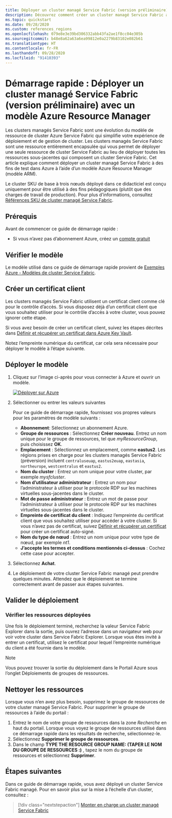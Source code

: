 ```yaml
---
title: Déployer un cluster managé Service Fabric (version préliminaire) à l’aide d’Azure Resource Manager
description: Découvrez comment créer un cluster managé Service Fabric avec un modèle Azure Resource Manager
ms.topic: quickstart
ms.date: 09/28/2020
ms.custom: references_regions
ms.openlocfilehash: 079e8e3e39bd306332abb43fa2ae1f8cc04e305b
ms.sourcegitcommit: b48e8a62a63a6ea99812e0a2279b83102e082b61
ms.translationtype: HT
ms.contentlocale: fr-FR
ms.lasthandoff: 09/28/2020
ms.locfileid: "91410393"
---
```

# <a name="quickstart-deploy-a-service-fabric-managed-cluster-preview-with-an-azure-resource-manager-template"></a>Démarrage rapide : Déployer un cluster managé Service Fabric (version préliminaire) avec un modèle Azure Resource Manager

Les clusters managés Service Fabric sont une évolution du modèle de ressource de cluster Azure Service Fabric qui simplifie votre expérience de déploiement et de gestion de cluster. Les clusters managés Service Fabric sont une ressource entièrement encapsulée qui vous permet de déployer une seule ressource de cluster Service Fabric au lieu de déployer toutes les ressources sous-jacentes qui composent un cluster Service Fabric. Cet article explique comment déployer un cluster managé Service Fabric à des fins de test dans Azure à l’aide d’un modèle Azure Resource Manager (modèle ARM).

Le cluster SKU de base à trois nœuds déployé dans ce didacticiel est conçu uniquement pour être utilisé à des fins pédagogiques (plutôt que des charges de travail de production). Pour plus d’informations, consultez [Références SKU de cluster managé Service Fabric](overview-managed-cluster.md#service-fabric-managed-cluster-skus).

## <a name="prerequisites"></a>Prérequis

Avant de commencer ce guide de démarrage rapide :

* Si vous n’avez pas d’abonnement Azure, créez un [compte gratuit](https://azure.microsoft.com/free/?WT.mc_id=A261C142F)

## <a name="review-the-template"></a>Vérifier le modèle

Le modèle utilisé dans ce guide de démarrage rapide provient de [Exemples Azure - Modèles de cluster Service Fabric](https://github.com/Azure-Samples/service-fabric-cluster-templates/tree/master/SF-Managed-Basic-SKU-1-NT).

## <a name="create-a-client-certificate"></a>Créer un certificat client

Les clusters managés Service Fabric utilisent un certificat client comme clé pour le contrôle d’accès. Si vous disposez déjà d’un certificat client que vous souhaitez utiliser pour le contrôle d’accès à votre cluster, vous pouvez ignorer cette étape.

Si vous avez besoin de créer un certificat client, suivez les étapes décrites dans [Définir et récupérer un certificat dans Azure Key Vault](../key-vault/certificates/quick-create-portal.md).

Notez l’empreinte numérique du certificat, car cela sera nécessaire pour déployer le modèle à l’étape suivante.

## <a name="deploy-the-template"></a>Déployer le modèle

1. Cliquez sur l’image ci-après pour vous connecter à Azure et ouvrir un modèle.

      [![Déployer sur Azure](../media/template-deployments/deploy-to-azure.svg)](https://portal.azure.com/#create/Microsoft.Template/uri/https%3A%2F%2Fraw.githubusercontent.com%2FAzure-Samples%2Fservice-fabric-cluster-templates%2Fmaster%2FSF-Managed-Basic-SKU-1-NT%2Fazuredeploy.json)

2. Sélectionner ou entrer les valeurs suivantes

    Pour ce guide de démarrage rapide, fournissez vos propres valeurs pour les paramètres de modèle suivants :

    * **Abonnement**: Sélectionnez un abonnement Azure.
    * **Groupe de ressources** : Sélectionnez **Créer nouveau**. Entrez un nom unique pour le groupe de ressources, tel que *myResourceGroup*, puis choisissez **OK**.
    * **Emplacement** : Sélectionnez un emplacement, comme **eastus2**. Les régions prises en charge pour les clusters managés Service Fabric (préversion) incluent `centraluseuap`, `eastus2euap`, `eastasia`, `northeurope`, `westcentralus` et `eastus2`.
    * **Nom du cluster** : Entrez un nom unique pour votre cluster, par exemple *mysfcluster*.
    * **Nom d’utilisateur administrateur** : Entrez un nom pour l’administrateur à utiliser pour le protocole RDP sur les machines virtuelles sous-jacentes dans le cluster.
    * **Mot de passe administrateur** : Entrez un mot de passe pour l’administrateur à utiliser pour le protocole RDP sur les machines virtuelles sous-jacentes dans le cluster.
    * **Empreinte de certificat du client** : Indiquez l’empreinte du certificat client que vous souhaitez utiliser pour accéder à votre cluster. Si vous n’avez pas de certificat, suivez [Définir et récupérer un certificat](../key-vault/certificates/quick-create-portal.md) pour créer un certificat auto-signé.
    * **Nom du type de nœud** : Entrez un nom unique pour votre type de nœud, par exemple *nt1*.
    * **J’accepte les termes et conditions mentionnés ci-dessus** : Cochez cette case pour accepter. 

3. Sélectionnez **Achat**.

4. Le déploiement de votre cluster Service Fabric managé peut prendre quelques minutes. Attendez que le déploiement se termine correctement avant de passer aux étapes suivantes.

## <a name="validate-the-deployment"></a>Valider le déploiement

### <a name="review-deployed-resources"></a>Vérifier les ressources déployées

Une fois le déploiement terminé, recherchez la valeur Service Fabric Explorer dans la sortie, puis ouvrez l’adresse dans un navigateur web pour voir votre cluster dans Service Fabric Explorer. Lorsque vous êtes invité à entrer un certificat, utilisez le certificat pour lequel l’empreinte numérique du client a été fournie dans le modèle.

> [!NOTE]
> Vous pouvez trouver la sortie du déploiement dans le Portail Azure sous l’onglet Déploiements de groupes de ressources.

## <a name="clean-up-resources"></a>Nettoyer les ressources

Lorsque vous n’en avez plus besoin, supprimez le groupe de ressources de votre cluster managé Service Fabric. Pour supprimer le groupe de ressources à l’aide du portail :

1. Entrez le nom de votre groupe de ressources dans la zone *Recherche* en haut du portail. Lorsque vous voyez le groupe de ressources utilisé dans ce démarrage rapide dans les résultats de recherche, sélectionnez-le.
2. Sélectionnez **Supprimer le groupe de ressources**.
3. Dans le champ **TYPE THE RESOURCE GROUP NAME: (TAPER LE NOM DU GROUPE DE RESSOURCES :)** , tapez le nom du groupe de ressources et sélectionnez **Supprimer**.

## <a name="next-steps"></a>Étapes suivantes

Dans ce guide de démarrage rapide, vous avez déployé un cluster Service Fabric managé. Pour en savoir plus sur la mise à l’échelle d’un cluster, consultez :

> [!div class="nextstepaction"]
> [Monter en charge un cluster managé Service Fabric](tutorial-managed-cluster-scale.md)
